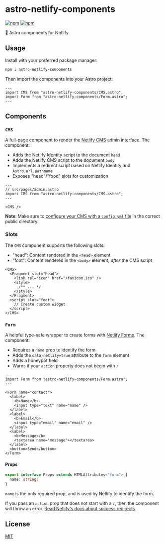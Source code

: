 # astro-netlify-components

[![npm](https://img.shields.io/npm/v/astro-netlify-components.svg)](https://npmjs.com/package/astro-netlify-components) [![npm](https://img.shields.io/npm/dt/astro-netlify-components.svg)](https://npmjs.com/package/astro-netlify-components)

🌌 Astro components for Netlify

## Usage

Install with your preferred package manager:

```bash
npm i astro-netlify-components
```

Then import the components into your Astro project:

```astro
---
import CMS from "astro-netlify-components/CMS.astro";
import Form from "astro-netlify-components/Form.astro";
---
```

## Components

### `CMS`

A full-page component to render the [Netlify CMS](https://www.netlifycms.org/) admin interface. The component:

- Adds the Netlify Identity script to the document `head`
- Adds the Netlify CMS script to the document `body`
- Implements a redirect script based on Netlify Identity and `Astro.url.pathname`
- Exposes "head"/"food" slots for customization

```astro
---
// src/pages/admin.astro
import CMS from "astro-netlify-components/CMS.astro";
---

<CMS />
```

**Note**: Make sure to [configure your CMS with a `config.yml` file](https://www.netlifycms.org/docs/configuration-options/) in the correct public directory!

### Slots

The `CMS` component supports the following slots:

- "head": Content rendered in the `<head>` element
- "foot": Content rendered in the `<body>` element, _after_ the CMS script

```astro
<CMS>
  <Fragment slot="head">
    <link rel="icon" href="/favicon.ico" />
    <style>
      /** ... */
    </style>
  </Fragment>
  <script slot="foot">
    // Create custom widget
  </script>
</CMS>
```

### `Form`

A helpful type-safe wrapper to create forms with [Netlify Forms](https://docs.netlify.com/forms/setup/). The component:

- Requires a `name` prop to identify the form
- Adds the `data-netlify=true` attribute to the `form` element
- Adds a honeypot field
- Warns if your `action` property does not begin with `/`

```astro
---
import Form from "astro-netlify-components/Form.astro";
---

<Form name="contact">
  <label>
    <b>Name</b>
    <input type="text" name="name" />
  </label>
  <label>
    <b>Email</b>
    <input type="email" name="email" />
  </label>
  <label>
    <b>Message</b>
    <textarea name="message"></textarea>
  </label>
  <button>Send</button>
</Form>
```

#### Props

```ts
export interface Props extends HTMLAttributes<"form"> {
  name: string;
}
```

`name` is the only required prop, and is used by Netlify to identify the form.

If you pass an `action` prop that does not start with a `/`, then the component will throw an error. [Read Netlify's docs about success redirects](https://docs.netlify.com/forms/setup/#success-messages).

## License

[MIT](/LICENSE)

